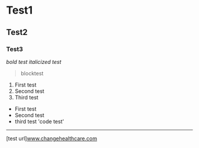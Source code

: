 # Test1
## Test2
### Test3
*bold test*
*italicized test*
> blocktest
1. First test
2. Second test
3. Third test
- First test
- Second test
- third test
'code test'
---
[test url]www.changehealthcare.com
